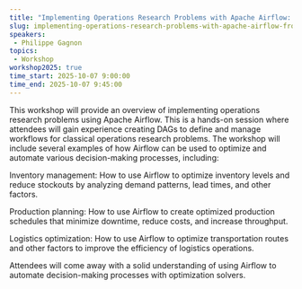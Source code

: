 ```yaml
---
title: "Implementing Operations Research Problems with Apache Airflow: From Modelling to Production"
slug: implementing-operations-research-problems-with-apache-airflow-from-modelling-to-production
speakers:
 - Philippe Gagnon
topics:
 - Workshop
workshop2025: true
time_start: 2025-10-07 9:00:00
time_end: 2025-10-07 9:45:00
---
```


This workshop will provide an overview of implementing operations research problems using Apache Airflow. This is a hands-on session where attendees will gain experience creating DAGs to define and manage workflows for classical operations research problems. The workshop will include several examples of how Airflow can be used to optimize and automate various decision-making processes, including:

Inventory management: How to use Airflow to optimize inventory levels and reduce stockouts by analyzing demand patterns, lead times, and other factors.

Production planning: How to use Airflow to create optimized production schedules that minimize downtime, reduce costs, and increase throughput.

Logistics optimization: How to use Airflow to optimize transportation routes and other factors to improve the efficiency of logistics operations.

Attendees will come away with a solid understanding of using Airflow to automate decision-making processes with optimization solvers.